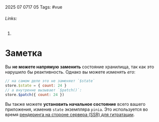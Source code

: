 2025 07 0717 05
Tags: #vue 
###### Links: 
1) 
# Заметка
Вы **не можете напрямую заменить** состояние хранилища, так как это нарушило бы реактивность. Однако вы можете _изменять его_:
```js
// на самом деле это не заменяет `$state`
store.$state = { count: 24 }
// а внутренне вызывает `$patch()`:
store.$patch({ count: 24 })
```
Вы также можете **установить начальное состояние** всего вашего приложения, изменив `state` экземпляра `pinia`. Это используется во время [рендеринга на стороне сервера (SSR) для гитратации](https://pinia-ru.netlify.app/ssr/#state-hydration).